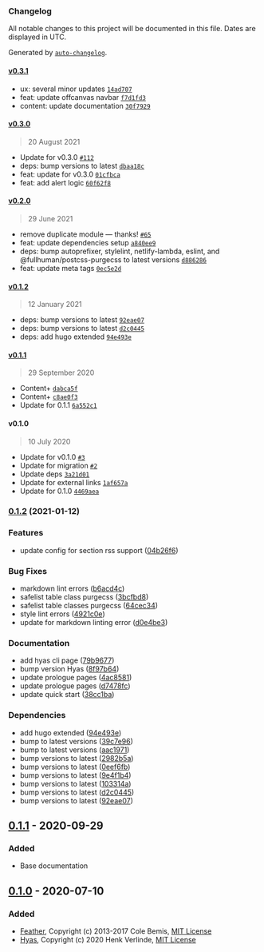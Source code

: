 ### Changelog

All notable changes to this project will be documented in this file. Dates are displayed in UTC.

Generated by [`auto-changelog`](https://github.com/CookPete/auto-changelog).

#### [v0.3.1](https://github.com/h-enk/gethyas.com/compare/v0.3.0...v0.3.1)

- ux: several minor updates [`14ad707`](https://github.com/h-enk/gethyas.com/commit/14ad707ff763245d80a845ed3b94c72697d5d1b0)
- feat: update offcanvas navbar [`f7d1fd3`](https://github.com/h-enk/gethyas.com/commit/f7d1fd3c978ee2c859657523952594553634e79e)
- content: update documentation [`30f7929`](https://github.com/h-enk/gethyas.com/commit/30f7929ac42e3463fccfc9b9e1c220348170e35e)

#### [v0.3.0](https://github.com/h-enk/gethyas.com/compare/v0.2.0...v0.3.0)

> 20 August 2021

- Update for v0.3.0 [`#112`](https://github.com/h-enk/gethyas.com/pull/112)
- deps: bump versions to latest [`dbaa18c`](https://github.com/h-enk/gethyas.com/commit/dbaa18c2ab75300156b7554bbda15c54e06e97a0)
- feat: update for v0.3.0 [`01cfbca`](https://github.com/h-enk/gethyas.com/commit/01cfbca97d1d2871e76f9fc1f96814a11ff00455)
- feat: add alert logic [`60f62f8`](https://github.com/h-enk/gethyas.com/commit/60f62f875cbd9c6c046ef104fd5144271df80158)

#### [v0.2.0](https://github.com/h-enk/gethyas.com/compare/v0.1.2...v0.2.0)

> 29 June 2021

- remove duplicate module — thanks! [`#65`](https://github.com/h-enk/gethyas.com/pull/65)
- feat: update dependencies setup [`a840ee9`](https://github.com/h-enk/gethyas.com/commit/a840ee94c3fba1cdcbf0f7bc0da09a2cd6e43cf1)
- deps: bump autoprefixer, stylelint, netlify-lambda, eslint, and @fullhuman/postcss-purgecss to latest versions [`d886286`](https://github.com/h-enk/gethyas.com/commit/d886286fe1bf2537c4c09ed0af559b2103340a05)
- feat: update meta tags [`0ec5e2d`](https://github.com/h-enk/gethyas.com/commit/0ec5e2d474afd62192e036146693165381061070)

#### [v0.1.2](https://github.com/h-enk/gethyas.com/compare/v0.1.1...v0.1.2)

> 12 January 2021

- deps: bump versions to latest [`92eae07`](https://github.com/h-enk/gethyas.com/commit/92eae0783ecaed9e3eac5786c8f1468923d061b2)
- deps: bump versions to latest [`d2c0445`](https://github.com/h-enk/gethyas.com/commit/d2c0445f90d85c995d8d6d2d0e8833ee5a2957c0)
- deps: add hugo extended [`94e493e`](https://github.com/h-enk/gethyas.com/commit/94e493e47ebf70e08f841980d207c1feb0966bb1)

#### [v0.1.1](https://github.com/h-enk/gethyas.com/compare/v0.1.0...v0.1.1)

> 29 September 2020

- Content+ [`dabca5f`](https://github.com/h-enk/gethyas.com/commit/dabca5f139845633a7296faea053374925f61cbf)
- Content+ [`c8ae0f3`](https://github.com/h-enk/gethyas.com/commit/c8ae0f38b8599bb7e60e16d3152fd1f8b8751bf0)
- Update for 0.1.1 [`6a552c1`](https://github.com/h-enk/gethyas.com/commit/6a552c16d4e7460abae231bdc4efbd9e25daf746)

#### v0.1.0

> 10 July 2020

- Update for v0.1.0 [`#3`](https://github.com/h-enk/gethyas.com/pull/3)
- Update for migration [`#2`](https://github.com/h-enk/gethyas.com/pull/2)
- Update deps [`3a21d01`](https://github.com/h-enk/gethyas.com/commit/3a21d0165773ee9ccd07346c29724bdc74fe4e22)
- Update for external links [`1af657a`](https://github.com/h-enk/gethyas.com/commit/1af657a2dd47a9339a29fdbb5f2aed2f146a2beb)
- Update for 0.1.0 [`4469aea`](https://github.com/h-enk/gethyas.com/commit/4469aea0598ccef90400291fefea586a1e9a94df)

<!-- auto-changelog-above -->

### [0.1.2](https://github.com/h-enk/gethyas.com/compare/v0.1.1...v0.1.2) (2021-01-12)


### Features

* update config for section rss support ([04b26f6](https://github.com/h-enk/gethyas.com/commit/04b26f6848242e4fadba3b377de594dd92611cac))


### Bug Fixes

* markdown lint errors ([b6acd4c](https://github.com/h-enk/gethyas.com/commit/b6acd4c3edac9764d525352413f0cd6a82002986))
* safelist table class purgecss ([3bcfbd8](https://github.com/h-enk/gethyas.com/commit/3bcfbd879f07d8e4b2dd4989069fa72bbee40494))
* safelist table classes purgecss ([64cec34](https://github.com/h-enk/gethyas.com/commit/64cec34bd2780a0bcfae27d0907569bb150668f0))
* style lint errors ([4921c0e](https://github.com/h-enk/gethyas.com/commit/4921c0ee172e3116f42a87b6b11e29c6f02de3eb))
* update for markdown linting error ([d0e4be3](https://github.com/h-enk/gethyas.com/commit/d0e4be3a9de6318f46b04f8738394703e39ff862))


### Documentation

* add hyas cli page ([79b9677](https://github.com/h-enk/gethyas.com/commit/79b9677b951cb78fa9466521686e1807a5426292))
* bump version Hyas ([8f97b64](https://github.com/h-enk/gethyas.com/commit/8f97b649c8583a6d422d308d0bca36f13b71f47c))
* update prologue pages ([4ac8581](https://github.com/h-enk/gethyas.com/commit/4ac85811148ddbe11252c5369f0d58a324d57879))
* update prologue pages ([d7478fc](https://github.com/h-enk/gethyas.com/commit/d7478fc1e323d4f58fd4a7039533332441695a19))
* update quick start ([38cc1ba](https://github.com/h-enk/gethyas.com/commit/38cc1ba89ac6e3dbce19eea843a7d3b57a796b34))


### Dependencies

* add hugo extended ([94e493e](https://github.com/h-enk/gethyas.com/commit/94e493e47ebf70e08f841980d207c1feb0966bb1))
* bump to latest versions ([39c7e96](https://github.com/h-enk/gethyas.com/commit/39c7e9644b258f56b7cfbaf3454c0420d18d5f28))
* bump to latest versions ([aac1971](https://github.com/h-enk/gethyas.com/commit/aac1971d5ff4382c352c8f9431ea59cdedb1e8fd))
* bump versions to latest ([2982b5a](https://github.com/h-enk/gethyas.com/commit/2982b5aeed3c9f8ae8e57ee261fef42659366331))
* bump versions to latest ([0eef6fb](https://github.com/h-enk/gethyas.com/commit/0eef6fb6577a987b34386f8a32fb36c9399d819e))
* bump versions to latest ([9e4f1b4](https://github.com/h-enk/gethyas.com/commit/9e4f1b4de8ca7cc6183dbb7ff38853185e6febd9))
* bump versions to latest ([103314a](https://github.com/h-enk/gethyas.com/commit/103314a8aa7d1c0f66911ebaf40dcc678c604799))
* bump versions to latest ([d2c0445](https://github.com/h-enk/gethyas.com/commit/d2c0445f90d85c995d8d6d2d0e8833ee5a2957c0))
* bump versions to latest ([92eae07](https://github.com/h-enk/gethyas.com/commit/92eae0783ecaed9e3eac5786c8f1468923d061b2))

## [0.1.1] - 2020-09-29

### Added

- Base documentation

## [0.1.0] - 2020-07-10

### Added

- [Feather](https://github.com/feathericons/feather), Copyright (c) 2013-2017 Cole Bemis, [MIT License](https://github.com/feathericons/feather/blob/master/LICENSE)
- [Hyas](https://github.com/h-enk/hyas), Copyright (c) 2020 Henk Verlinde, [MIT License](https://github.com/h-enk/hyas/blob/master/LICENSE)

[Unreleased]: https://github.com/h-enk/gethyas.com/compare/v0.1.1...HEAD
[0.1.1]: https://github.com/h-enk/gethyas.com/releases/tag/v0.1.1
[0.1.0]: https://github.com/h-enk/gethyas.com/releases/tag/v0.1.0